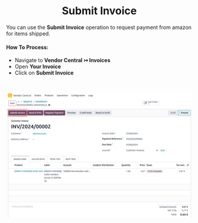# <h1 align="center"> Submit Invoice </h1>

You can use the **Submit Invoice** operation to request payment from amazon for items shipped.


#### How To Process:

* Navigate to **Vendor Central ↣ Invoices**
* Open **Your Invoice**
* Click on **Submit Invoice**

<br/>

<div align="center">

![import-or-map-product](./images/VC-19.png)
</div>

<br/>

